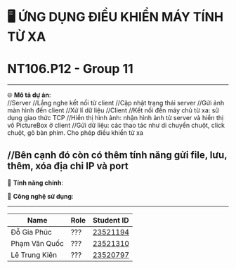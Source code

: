 # 🖥️ ỨNG DỤNG ĐIỀU KHIỂN MÁY TÍNH TỪ XA
# NT106.P12 - Group 11
---

🌐 **Mô tả dự án**:  
//Server
//Lắng nghe kết nối từ client
//Cập nhật trạng thái server
//Gửi ảnh màn hình đến client
//Xử lí dữ liệu
//Client
//Kết nối đến máy chủ từ xa: sử dụng giao thức TCP
//Hiển thị hình ảnh: nhận hình ảnh từ server và hiển thị vô PictureBox ở client
//Gửi dữ liệu: các thao tác như di chuyển chuột, click chuột, gõ bàn phím. Cho phép điều khiển từ xa

//Bên cạnh đó còn có thêm tính năng gửi file, lưu, thêm, xóa địa chỉ IP và port
---

🚀 **Tính năng chính**:



📂 **Công nghệ sử dụng**:

---



| Name               | Role                     | Student ID                    |
|--------------------|------------------------|--------------------------|
| Đỗ Gia Phúc        | ???           | [23521194](mailto:23521194@gm.uit.edu.vn) |
| Phạm Văn Quốc       | ???    | [23521310](mailto:23521310@gm.uit.edu.vn) |
| Lê Trung Kiên            | ???     | [23520797](mailto:23520797@gm.uit.edu.vn) |


